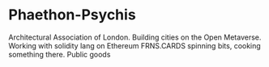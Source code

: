 # Phaethon-Psychis
Architectural Association of London. Building cities on the Open Metaverse. Working with solidity lang on Ethereum
FRNS.CARDS spinning bits, cooking something there. Public goods
